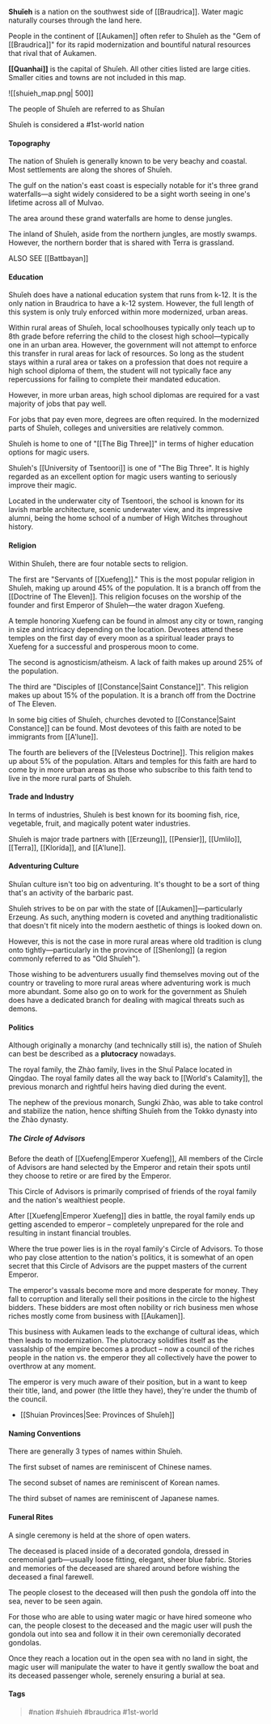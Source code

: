 **Shuǐeh** is a nation on the southwest side of [[Braudrica]]. Water magic naturally courses through the land here. 

People in the continent of [[Aukamen]] often refer to Shuǐeh as the "Gem of [[Braudrica]]" for its rapid modernization and bountiful natural resources that rival that of Aukamen.

**[[Quanhai]]** is the capital of Shuǐeh. All other cities listed are large cities. Smaller cities and towns are not included in this map.

![[shuieh_map.png| 500]]

The people of Shuǐeh are referred to as Shuǐan

Shuǐeh is considered a #1st-world nation
#### Topography

The nation of Shuǐeh is generally known to be very beachy and coastal. Most settlements are along the shores of Shuǐeh. 

The gulf on the nation's east coast is especially notable for it's three grand waterfalls—a sight widely considered to be a sight worth seeing in one's lifetime across all of Mulvao. 

The area around these grand waterfalls are home to dense jungles. 

The inland of Shuǐeh, aside from the northern jungles, are mostly swamps. However, the northern border that is shared with Terra is grassland.

ALSO SEE [[Battbayan]]
#### Education

Shuǐeh does have a national education system that runs from k-12. It is the only nation in Braudrica to have a k-12 system. However, the full length of this system is only truly enforced within more modernized, urban areas.

Within rural areas of Shuǐeh, local schoolhouses typically only teach up to 8th grade before referring the child to the closest high school—typically one in an urban area. However, the government will not attempt to enforce this transfer in rural areas for lack of resources. So long as the student stays within a rural area or takes on a profession that does not require a high school diploma of them, the student will not typically face any repercussions for failing to complete their mandated education. 

However, in more urban areas, high school diplomas are required for a vast majority of jobs that pay well. 

For jobs that pay even more, degrees are often required. In the modernized parts of Shuǐeh, colleges and universities are relatively common.

Shuǐeh is home to one of "[[The Big Three]]" in terms of higher education options for magic users. 

Shuǐeh's [[University of Tsentoori]] is one of "The Big Three". It is highly regarded as an excellent option for magic users wanting to seriously improve their magic. 

Located in the underwater city of Tsentoori, the school is known for its lavish marble architecture, scenic underwater view, and its impressive alumni, being the home school of a number of High Witches throughout history.
#### Religion

Within Shuǐeh, there are four notable sects to religion.

The first are "Servants of [[Xuefeng]]." This is the most popular religion in Shuǐeh, making up around 45% of the population. It is a branch off from the [[Doctrine of The Eleven]]. This religion focuses on the worship of the founder and first Emperor of Shuǐeh—the water dragon Xuefeng. 

A temple honoring Xuefeng can be found in almost any city or town, ranging in size and intricacy depending on the location. Devotees attend these temples on the first day of every moon as a spiritual leader prays to Xuefeng for a successful and prosperous moon to come.

The second is agnosticism/atheism. A lack of faith makes up around 25% of the population.

The third are "Disciples of [[Constance|Saint Constance]]". This religion makes up about 15% of the population. It is a branch off from the Doctrine of The Eleven. 

In some big cities of Shuǐeh, churches devoted to [[Constance|Saint Constance]] can be found. Most devotees of this faith are noted to be immigrants from [[A'lune]].

The fourth are believers of the [[Velesteus Doctrine]]. This religion makes up about 5% of the population. Altars and temples for this faith are hard to come by in more urban areas as those who subscribe to this faith tend to live in the more rural parts of Shuǐeh.
#### Trade and Industry

In terms of industries, Shuǐeh is best known for its booming fish, rice, vegetable, fruit, and magically potent water industries.

Shuǐeh is major trade partners with [[Erzeung]], [[Pensier]], [[Umlilo]], [[Terra]], [[Klorída]], and [[A'lune]].
#### Adventuring Culture

Shuǐan culture isn't too big on adventuring. It's thought to be a sort of thing that's an activity of the barbaric past. 

Shuǐeh strives to be on par with the state of [[Aukamen]]—particularly Erzeung. As such, anything modern is coveted and anything traditionalistic that doesn't fit nicely into the modern aesthetic of things is looked down on. 

However, this is not the case in more rural areas where old tradition is clung onto tightly—particularly in the province of [[Shenlong]] (a region commonly referred to as "Old Shuǐeh").

Those wishing to be adventurers usually find themselves moving out of the country or traveling to more rural areas where adventuring work is much more abundant. Some also go on to work for the government as Shuǐeh does have a dedicated branch for dealing with magical threats such as demons.
#### Politics

Although originally a monarchy (and technically still is), the nation of Shuǐeh can best be described as a **plutocracy** nowadays.

The royal family, the Zhào family, lives in the Shuǐ Palace located in Qingdao. The royal family dates all the way back to [[World's Calamity]], the previous monarch and rightful heirs having died during the event. 

The nephew of the previous monarch, Sungki Zhào, was able to take control and stabilize the nation, hence shifting Shuǐeh from the Tokko dynasty into the Zhào dynasty.

##### The Circle of Advisors

Before the death of [[Xuefeng|Emperor Xuefeng]], All members of the Circle of Advisors are hand selected by the Emperor and retain their spots until they choose to retire or are fired by the Emperor.

This Circle of Advisors is primarily comprised of friends of the royal family and the nation's wealthiest people.

After [[Xuefeng|Emperor Xuefeng]] dies in battle, the royal family ends up getting ascended to emperor – completely unprepared for the role and resulting in instant financial troubles. 

Where the true power lies is in the royal family's Circle of Advisors. To those who pay close attention to the nation's politics, it is somewhat of an open secret that this Circle of Advisors are the puppet masters of the current Emperor. 

The emperor's vassals become more and more desperate for money. They fall to corruption and literally sell their positions in the circle to the highest bidders. These bidders are most often nobility or rich business men whose riches mostly come from business with [[Aukamen]].

This business with Aukamen leads to the exchange of cultural ideas, which then leads to modernization. The plutocracy solidifies itself as the vassalship of the empire becomes a product – now a council of the riches people in the nation vs. the emperor they all collectively have the power to overthrow at any moment. 



The emperor is very much aware of their position, but in a want to keep their title, land, and power (the little they have), they're under the thumb of the council. 

- [[Shuian Provinces|See: Provinces of Shuǐeh]]
#### Naming Conventions

There are generally 3 types of names within Shuǐeh.

The first subset of names are reminiscent of Chinese names.

The second subset of names are reminiscent of Korean names.

The third subset of names are reminiscent of Japanese names.
#### Funeral Rites

A single ceremony is held at the shore of open waters. 

The deceased is placed inside of a decorated gondola, dressed in ceremonial garb—usually loose fitting, elegant, sheer blue fabric. Stories and memories of the deceased are shared around before wishing the deceased a final farewell. 

The people closest to the deceased will then push the gondola off into the sea, never to be seen again. 

For those who are able to using water magic or have hired someone who can, the people closest to the deceased and the magic user will push the gondola out into sea and follow it in their own ceremonially decorated gondolas. 

Once they reach a location out in the open sea with no land in sight, the magic user will manipulate the water to have it gently swallow the boat and its deceased passenger whole, serenely ensuring a burial at sea.
#### Tags
> #nation #shuieh #braudrica #1st-world 